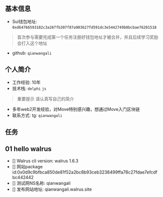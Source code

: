 ## 基本信息
- Sui钱包地址: `0xd64766593182c3a26ffb307f87a903627fd591dc3e5442749b0bcbae76201518`
> 首次参与需要完成第一个任务注册好钱包地址才被合并，并且后续学习奖励会打入这个地址
- github: `qianwangali`

## 个人简介
- 工作经验: 10年
- 技术栈: `delphi` `js`
> 重要提示 请认真写自己的简介
- 多年web2开发经验，对Move特别感兴趣，想通过Move入门区块链
- 联系方式: tg: `qianwangali`

## 任务

##   01 hello walrus
- [] Walrus cli version: walrus 1.6.3
- [] 网站package id:0x0d9c9bfbca850de81f52a2bc8b93ceb3238499ffa78c27fdae7efcdfbc442442
- [] 测试网NS名称: qianwangali
- [] 发布网站地址: qianwangali.walrus.site